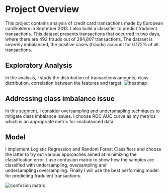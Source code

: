 # Project Overview
This project contains analysis of credit card transactions made by European cardholders in Septmber 2013. I also build a classifier to predict fradulent transactions. This dataset presents transactions that occurred in two days, where there are 492 frauds out of 284,807 transactions. The dataset is severely imbalanced, the positive cases (frauds) account for 0.172% of all transactions.

## Exploratory Analysis
In the analysis, I study the distribution of transactions amounts, class distribution, correlation between the features and target. 
![heatmap](https://user-images.githubusercontent.com/58431708/99896286-21a38780-2cb5-11eb-8081-000be0d9aefe.png)

## Addressing class imbalance issue
In this segment, I consider oversampling and undersmapling techniques to mitigate class imbalance issues. I choose ROC AUC curve as my metrics which is an appropriate metric for imabalanced data.

## Model
I implement Logistic Regression and Random Forest Classifiers and choose the latter to try out various approaches aimed at minimizing the classification error. I use confusion matrix to show how the samples are classified with undersampling, oversampling and undersampling+oversampling. Finally I will use the best performing model for predicting fradulent transactions.

![confusion matrix](https://user-images.githubusercontent.com/58431708/99896383-29aff700-2cb6-11eb-848b-c97b966c60e7.png)

